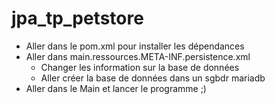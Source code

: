 # jpa_tp_petstore

- Aller dans le pom.xml pour installer les dépendances
- Aller dans main.ressources.META-INF.persistence.xml
  - Changer les information sur la base de données
  - Aller créer la base de données dans un sgbdr mariadb
- Aller dans le Main et lancer le programme ;)
